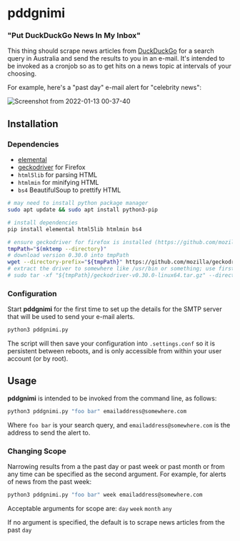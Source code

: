 # pddgnimi

### "Put DuckDuckGo News In My Inbox"

This thing should scrape news articles from [DuckDuckGo](https://duckduckgo.com/) for a search query in Australia and send the results to you in an e-mail. It's intended to be invoked as a cronjob so as to get hits on a news topic at intervals of your choosing.

For example, here's a "past day" e-mail alert for "celebrity news":

![Screenshot from 2022-01-13 00-37-40](https://user-images.githubusercontent.com/1122344/149153711-45f59e5a-a77e-487e-ad7f-8bc014a01d7b.png)



## Installation

### Dependencies

- [elemental](https://github.com/red-and-black/elemental)
- [geckodriver](https://github.com/mozilla/geckodriver/releases/latest) for Firefox
- `html5lib` for parsing HTML
- `htmlmin` for minifying HTML
- `bs4` BeautifulSoup to prettify HTML


```bash
# may need to install python package manager
sudo apt update && sudo apt install python3-pip

# install dependencies
pip install elemental html5lib htmlmin bs4

# ensure geckodriver for firefox is installed (https://github.com/mozilla/geckodriver/releases/latest)
tmpPath="$(mktemp --directory)"
# download version 0.30.0 into tmpPath
wget --directory-prefix="${tmpPath}" https://github.com/mozilla/geckodriver/releases/download/v0.30.0/geckodriver-v0.30.0-linux64.tar.gz
# extract the driver to somewhere like /usr/bin or something; use first entry in $PATH
# sudo tar -xf "${tmpPath}/geckodriver-v0.30.0-linux64.tar.gz" --directory "${PATH%%:*}"
```

### Configuration

Start **pddgnimi** for the first time to set up the details for the SMTP server that will be used to send your e-mail alerts.

```bash
python3 pddgnimi.py
```

The script will then save your configuration into `.settings.conf` so it is persistent between reboots, and is only accessible from within your user account (or by root).


## Usage

**pddgnimi** is intended to be invoked from the command line, as follows:

```bash
python3 pddgnimi.py "foo bar" emailaddress@somewhere.com
```

Where `foo bar` is your search query, and `emailaddress@somewhere.com` is the address to send the alert to.


### Changing Scope

Narrowing results from a the past day or past week or past month or from any time can be specified as the second argument. For example, for alerts of news from the past week:

```bash
python3 pddgnimi.py "foo bar" week emailaddress@somewhere.com
```

Acceptable arguments for scope are: `day` `week` `month` `any`

If no argument is specified, the default is to scrape news articles from the past `day`
